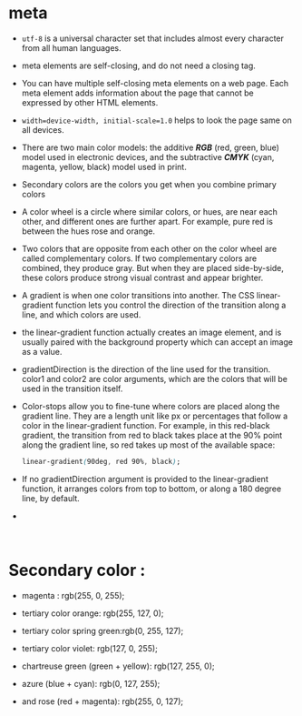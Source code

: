 # meta

- `utf-8` is a universal character set that includes almost every character from all human languages.

- meta elements are self-closing, and do not need a closing tag.

- You can have multiple self-closing meta elements on a web page. Each meta element adds information about the page that cannot be expressed by other HTML elements.

- `width=device-width, initial-scale=1.0` helps to look the page same on all devices.

- There are two main color models: the additive **_RGB_** (red, green, blue) model used in electronic devices, and the subtractive **_CMYK_** (cyan, magenta, yellow, black) model used in print.

- Secondary colors are the colors you get when you combine primary colors

- A color wheel is a circle where similar colors, or hues, are near each other, and different ones are further apart. For example, pure red is between the hues rose and orange.

- Two colors that are opposite from each other on the color wheel are called complementary colors. If two complementary colors are combined, they produce gray. But when they are placed side-by-side, these colors produce strong visual contrast and appear brighter.

- A gradient is when one color transitions into another. The CSS linear-gradient function lets you control the direction of the transition along a line, and which colors are used.

- the linear-gradient function actually creates an image element, and is usually paired with the background property which can accept an image as a value.

- gradientDirection is the direction of the line used for the transition. color1 and color2 are color arguments, which are the colors that will be used in the transition itself.

- Color-stops allow you to fine-tune where colors are placed along the gradient line. They are a length unit like px or percentages that follow a color in the linear-gradient function. For example, in this red-black gradient, the transition from red to black takes place at the 90% point along the gradient line, so red takes up most of the available space:

    ```css
    linear-gradient(90deg, red 90%, black);
    ```

- If no gradientDirection argument is provided to the linear-gradient function, it arranges colors from top to bottom, or along a 180 degree line, by default.

- 


&nbsp;

# Secondary color :

- magenta : rgb(255, 0, 255);

- tertiary color orange: rgb(255, 127, 0);
- tertiary color spring green:rgb(0, 255, 127);
- tertiary color violet: rgb(127, 0, 255);
- chartreuse green (green + yellow): rgb(127, 255, 0);
- azure (blue + cyan): rgb(0, 127, 255);
- and rose (red + magenta): rgb(255, 0, 127);
